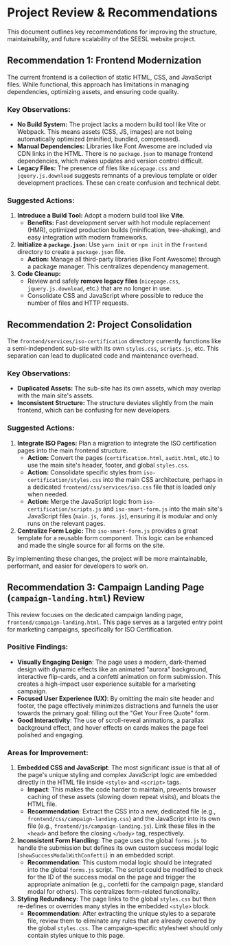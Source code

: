 # Project Review & Recommendations

This document outlines key recommendations for improving the structure, maintainability, and future scalability of the SEESL website project.

## Recommendation 1: Frontend Modernization

The current frontend is a collection of static HTML, CSS, and JavaScript files. While functional, this approach has limitations in managing dependencies, optimizing assets, and ensuring code quality.

### Key Observations:
- **No Build System:** The project lacks a modern build tool like Vite or Webpack. This means assets (CSS, JS, images) are not being automatically optimized (minified, bundled, compressed).
- **Manual Dependencies:** Libraries like Font Awesome are included via CDN links in the HTML. There is no `package.json` to manage frontend dependencies, which makes updates and version control difficult.
- **Legacy Files:** The presence of files like `nicepage.css` and `jquery.js.download` suggests remnants of a previous template or older development practices. These can create confusion and technical debt.

### Suggested Actions:
1.  **Introduce a Build Tool:** Adopt a modern build tool like **Vite**.
    *   **Benefits:** Fast development server with hot module replacement (HMR), optimized production builds (minification, tree-shaking), and easy integration with modern frameworks.
2.  **Initialize a `package.json`:** Use `yarn init` or `npm init` in the `frontend` directory to create a `package.json` file.
    *   **Action:** Manage all third-party libraries (like Font Awesome) through a package manager. This centralizes dependency management.
3.  **Code Cleanup:**
    *   Review and safely **remove legacy files** (`nicepage.css`, `jquery.js.download`, etc.) that are no longer in use.
    *   Consolidate CSS and JavaScript where possible to reduce the number of files and HTTP requests.

## Recommendation 2: Project Consolidation

The `frontend/services/iso-certification` directory currently functions like a semi-independent sub-site with its own `styles.css`, `scripts.js`, etc. This separation can lead to duplicated code and maintenance overhead.

### Key Observations:
- **Duplicated Assets:** The sub-site has its own assets, which may overlap with the main site's assets.
- **Inconsistent Structure:** The structure deviates slightly from the main frontend, which can be confusing for new developers.

### Suggested Actions:
1.  **Integrate ISO Pages:** Plan a migration to integrate the ISO certification pages into the main frontend structure.
    *   **Action:** Convert the pages (`certification.html`, `audit.html`, etc.) to use the main site's header, footer, and global `styles.css`.
    *   **Action:** Consolidate specific styles from `iso-certification/styles.css` into the main CSS architecture, perhaps in a dedicated `frontend/css/services/iso.css` file that is loaded only when needed.
    *   **Action:** Merge the JavaScript logic from `iso-certification/scripts.js` and `iso-smart-form.js` into the main site's JavaScript files (`main.js`, `forms.js`), ensuring it is modular and only runs on the relevant pages.
2.  **Centralize Form Logic:** The `iso-smart-form.js` provides a great template for a reusable form component. This logic can be enhanced and made the single source for all forms on the site.

By implementing these changes, the project will be more maintainable, performant, and easier for developers to work on.

## Recommendation 3: Campaign Landing Page (`campaign-landing.html`) Review

This review focuses on the dedicated campaign landing page, `frontend/campaign-landing.html`. This page serves as a targeted entry point for marketing campaigns, specifically for ISO Certification.

### Positive Findings:
-   **Visually Engaging Design**: The page uses a modern, dark-themed design with dynamic effects like an animated "aurora" background, interactive flip-cards, and a confetti animation on form submission. This creates a high-impact user experience suitable for a marketing campaign.
-   **Focused User Experience (UX)**: By omitting the main site header and footer, the page effectively minimizes distractions and funnels the user towards the primary goal: filling out the "Get Your Free Quote" form.
-   **Good Interactivity**: The use of scroll-reveal animations, a parallax background effect, and hover effects on cards makes the page feel polished and engaging.

### Areas for Improvement:
1.  **Embedded CSS and JavaScript**: The most significant issue is that all of the page's unique styling and complex JavaScript logic are embedded directly in the HTML file inside `<style>` and `<script>` tags.
    -   **Impact**: This makes the code harder to maintain, prevents browser caching of these assets (slowing down repeat visits), and bloats the HTML file.
    -   **Recommendation**: Extract the CSS into a new, dedicated file (e.g., `frontend/css/campaign-landing.css`) and the JavaScript into its own file (e.g., `frontend/js/campaign-landing.js`). Link these files in the `<head>` and before the closing `</body>` tag, respectively.
2.  **Inconsistent Form Handling**: The page uses the global `forms.js` to handle the submission but defines its own custom success modal logic (`showSuccessModalWithConfetti`) in an embedded script.
    -   **Recommendation**: This custom modal logic should be integrated into the global `forms.js` script. The script could be modified to check for the ID of the success modal on the page and trigger the appropriate animation (e.g., confetti for the campaign page, standard modal for others). This centralizes form-related functionality.
3.  **Styling Redundancy**: The page links to the global `styles.css` but then re-defines or overrides many styles in the embedded `<style>` block.
    -   **Recommendation**: After extracting the unique styles to a separate file, review them to eliminate any rules that are already covered by the global `styles.css`. The campaign-specific stylesheet should only contain styles unique to this page.
